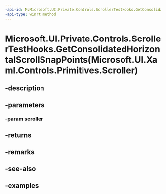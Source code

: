 ```yaml
---
-api-id: M:Microsoft.UI.Private.Controls.ScrollerTestHooks.GetConsolidatedHorizontalScrollSnapPoints(Microsoft.UI.Xaml.Controls.Primitives.Scroller)
-api-type: winrt method
---
```


# Microsoft.UI.Private.Controls.ScrollerTestHooks.GetConsolidatedHorizontalScrollSnapPoints(Microsoft.UI.Xaml.Controls.Primitives.Scroller)

<!--
public static System.Collections.Generic.IList<Microsoft.UI.Xaml.Controls.Primitives.ScrollSnapPointBase> GetConsolidatedHorizontalScrollSnapPoints (Microsoft.UI.Xaml.Controls.Primitives.Scroller scroller);
-->


## -description

## -parameters

### -param scroller

## -returns

## -remarks

## -see-also

## -examples


